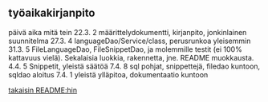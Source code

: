 
## työaikakirjanpito

päivä aika mitä tein
22.3.  2   määrittelydokumentti, kirjanpito, jonkinlainen suunnitelma
27.3.  4   languageDao/Service/class, perusrunkoa yleisemmin
31.3.  5   FileLanguageDao, FileSnippetDao, ja molemmille testit (ei 100% kattavuus vielä). Sekalaisia luokkia, rakennetta, jne. README muokkausta.
 4.4.  5   Snippetit, yleistä säätöä
 7.4.  8   sql pohjat, snippettejä, filedao kuntoon, sqldao aloitus
 7.4.  1   yleistä ylläpitoa, dokumentaatio kuntoon

[takaisin README:hin](https://github.com/sanikk/ot-harjoitust/blob/master/README.md)

